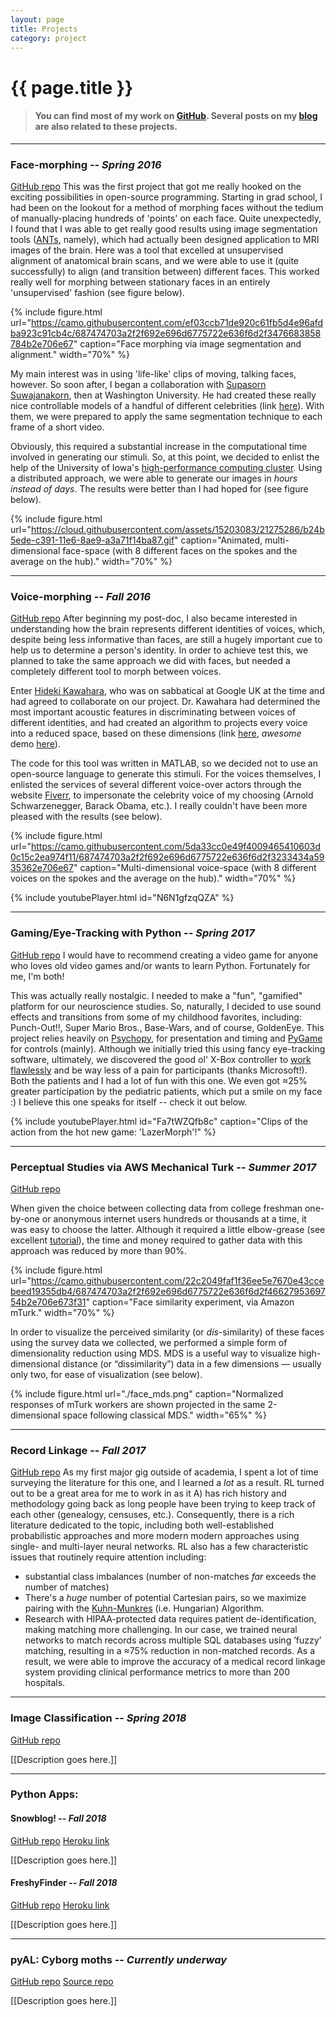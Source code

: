 ```yaml
---
layout: page
title: Projects
category: project
---
```


<h1 class="title">{{ page.title }}</h1>

<section class="list">

</section>

> #### You can find most of my work on [GitHub](https://github.com/meccaLeccaHi). Several posts on my [blog](blog/) are also related to these projects.

---

### Face-morphing -- ***Spring 2016***
[GitHub repo](https://github.com/meccaLeccaHi/face_morphing)
This was the first project that got me really hooked on the exciting possibilities in open-source programming.
Starting in grad school, I had been on the lookout for a method of morphing faces without the tedium of manually-placing hundreds of 'points' on each face.
Quite unexpectedly, I found that I was able to get really good results using image segmentation tools ([ANTs](http://stnava.github.io/ANTs/), namely), which had actually been designed application to MRI images of the brain. Here was a tool that excelled at unsupervised alignment of anatomical brain scans, and we were able to use it (quite successfully) to align (and transition between) different faces. This worked really well for morphing between stationary faces in an entirely 'unsupervised' fashion (see figure below).

{% include figure.html url="https://camo.githubusercontent.com/ef03ccb71de920c61fb5d4e96afdba923c91cb4c/687474703a2f2f692e696d6775722e636f6d2f3476683858784b2e706e67" caption="Face morphing via image segmentation and alignment." width="70%" %}

My main interest was in using 'life-like' clips of moving, talking faces, however. So soon after, I began a collaboration with [Supasorn Suwajanakorn](http://www.supasorn.com//), then at Washington University. He had created these really nice controllable models of a handful of different celebrities (link [here](http://grail.cs.washington.edu/projects/3DPersona/)). With them, we were prepared to apply the same segmentation technique to each frame of a short video.

Obviously, this required a substantial increase in the computational time involved in generating our stimuli. So, at this point, we decided to enlist the help of the University of Iowa's [high-performance computing cluster](https://hpc.uiowa.edu/). Using a distributed approach, we were able to generate our images in *hours instead of days*. The results were better than I had hoped for (see figure below).

{% include figure.html url="https://cloud.githubusercontent.com/assets/15203083/21275286/b24b5ede-c391-11e6-8ae9-a3a71f14ba87.gif" caption="Animated, multi-dimensional face-space (with 8 different faces on the spokes and the average on the hub)." width="70%" %}

---

### Voice-morphing -- ***Fall 2016***
[GitHub repo](https://github.com/meccaLeccaHi/voice_morphing)
After beginning my post-doc, I also became interested in understanding how the brain represents different identities of voices, which, despite being less informative than faces, are still a hugely important cue to help us to determine a person's identity.
In order to achieve test this, we planned to take the same approach we did with faces, but needed a completely different tool to morph between voices.

Enter [Hideki Kawahara](http://www.wakayama-u.ac.jp/~kawahara/index-e.html), who was on sabbatical at Google UK at the time and had agreed to collaborate on our project.
Dr. Kawahara had determined the most important acoustic features in discriminating between voices of different identities, and had created an algorithm to projects every voice into a reduced space, based on these dimensions (link [here](http://www.wakayama-u.ac.jp/~kawahara/STRAIGHTadv/index_e.html), *awesome* demo [here](https://youtu.be/vxiOu1HwQ-k?t=16)).

The code for this tool was written in MATLAB, so we decided not to use an open-source language to generate this stimuli. For the voices themselves, I enlisted the services of several different voice-over actors through the website [Fiverr](https://www.fiverr.com/), to impersonate the celebrity voice of my choosing (Arnold Schwarzenegger, Barack Obama, etc.). I really couldn't have been more pleased with the results (see below).

{% include figure.html url="https://camo.githubusercontent.com/5da33cc0e49f4009465410603d0c15c2ea974f11/687474703a2f2f692e696d6775722e636f6d2f3233434a5935362e706e67" caption="Multi-dimensional voice-space (with 8 different voices on the spokes and the average on the hub)." width="70%" %}

{% include youtubePlayer.html id="N6N1gfzqQZA" %}

---

### Gaming/Eye-Tracking with Python -- ***Spring 2017***
[GitHub repo](https://github.com/meccaLeccaHi/py_stimuli)
I would have to recommend creating a video game for anyone who loves old video games and/or wants to learn Python. Fortunately for me, I'm both!

This was actually really nostalgic. I needed to make a "fun", "gamified" platform for our neuroscience studies. So, naturally, I decided to use sound effects and transitions from some of my childhood favorites, including: Punch-Out!!, Super Mario Bros., Base-Wars, and of course, GoldenEye.
This project relies heavily on [Psychopy](http://www.psychopy.org/), for presentation and timing and [PyGame](http://www.pygame.org/) for controls (mainly). Although we initially tried this using fancy eye-tracking software, ultimately, we discovered the good ol' X-Box controller to [work flawlessly](https://github.com/FRC4564/Xbox) and be way less of a pain for participants (thanks Microsoft!). Both the patients and I had a lot of fun with this one. We even got ≈25% greater participation by the pediatric patients, which put a smile on my face :) I believe this one speaks for itself -- check it out below.

{% include youtubePlayer.html id="Fa7tWZQfb8c" caption="Clips of the action from the hot new game: 'LazerMorph'!" %}

---

### Perceptual Studies via AWS Mechanical Turk -- ***Summer 2017***
[GitHub repo](https://github.com/meccaLeccaHi/mech_turk)

When given the choice between collecting data from college freshman one-by-one or anonymous internet users hundreds or thousands at a time, it was easy to choose the latter. Although it required a little elbow-grease (see excellent [tutorial](https://bradylab.ucsd.edu/ttt/)), the time and money required to gather data with this approach was reduced by more than 90%.

{% include figure.html url="https://camo.githubusercontent.com/22c2049faf1f36ee5e7670e43ccebeed19355db4/687474703a2f2f692e696d6775722e636f6d2f4662795369754b2e706e673f31" caption="Face similarity experiment, via Amazon mTurk." width="70%" %}

In order to visualize the perceived similarity (or *dis*-similarity) of these faces using the survey data we collected, we performed a simple form of dimensionality reduction using MDS. MDS is a useful way to visualize high-dimensional distance (or “dissimilarity”) data in a few dimensions — usually only two, for ease of visualization (see below).

{% include figure.html url="./face_mds.png" caption="Normalized responses of mTurk workers are shown projected in the same 2-dimensional space following classical MDS." width="65%" %}

---

### Record Linkage -- ***Fall 2017***
[GitHub repo](https://github.com/meccaLeccaHi/record_linkage)
As my first major gig outside of academia, I spent a lot of time surveying the literature for this one, and I learned a *lot* as a result. RL turned out to be a great area for me to work in as it A) has rich history and methodology going back as long people have been trying to keep track of each other (genealogy, censuses, etc.). Consequently, there is a rich literature dedicated to the topic, including both well-established probabilistic approaches and more modern modern approaches using single- and multi-layer neural networks. RL also has a few characteristic issues that routinely require attention including:
- substantial class imbalances (number of non-matches *far* exceeds the number of matches)
- There's a *huge* number of potential Cartesian pairs, so we maximize pairing with the [Kuhn-Munkres](https://pypi.python.org/pypi/munkres/) (i.e. Hungarian) Algorithm.
- Research with HIPAA-protected data requires patient de-identification, making matching more challenging.
In our case, we trained neural networks to match records across multiple SQL databases using ’fuzzy’ matching, resulting in a ≈75% reduction in non-matched records. As a result, we were able to improve the accuracy of a medical record linkage system providing clinical performance metrics to more than 200 hospitals.

---

### Image Classification -- ***Spring 2018***
[GitHub repo](https://github.com/meccaLeccaHi/fed_detect)

[[Description goes here.]]

---

### Python Apps:
#### Snowblog! -- ***Fall 2018***
[GitHub repo](https://github.com/meccaLeccaHi/snowblog)
[Heroku link](https://snowblogg.herokuapp.com/index)

[[Description goes here.]]


#### FreshyFinder -- ***Fall 2018***
[GitHub repo](https://github.com/meccaLeccaHi/snow_scraper)
[Heroku link](https://snowscraper.herokuapp.com/)

[[Description goes here.]]


---

### pyAL: Cyborg moths  -- ***Currently underway***
[GitHub repo](https://github.com/meccaLeccaHi/pyAL)
[Source repo](https://github.com/charlesDelahunt/PuttingABugInML)

[[Description goes here.]]
